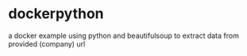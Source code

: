 # dockerpython
a docker example using python and beautifulsoup
to extract data from provided (company) url
